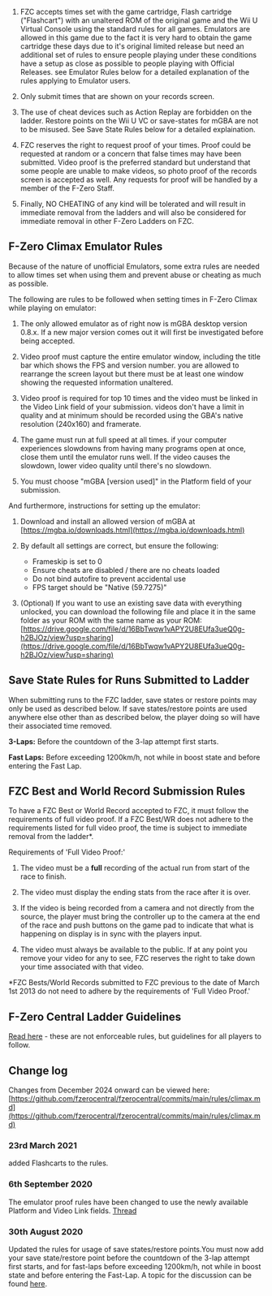 1. FZC accepts times set with the game cartridge, Flash cartridge ("Flashcart") with an unaltered ROM of the original game and the Wii U Virtual Console using the standard rules for all games. Emulators are allowed in this game due to the fact it is very hard to obtain the game cartridge these days due to it's original limited release but need an additional set of rules to ensure people playing under these conditions have a setup as close as possible to people playing with Official Releases. see Emulator Rules below for a detailed explanation of the rules applying to Emulator users.

1. Only submit times that are shown on your records screen.

1. The use of cheat devices such as Action Replay are forbidden on the ladder. Restore points on the Wii U VC or save-states for mGBA are not to be misused. See Save State Rules below for a detailed explaination.

1. FZC reserves the right to request proof of your times. Proof could be requested at random or a concern that false times may have been submitted. Video proof is the preferred standard but understand that some people are unable to make videos, so photo proof of the records screen is accepted as well. Any requests for proof will be handled by a member of the F-Zero Staff.

1. Finally, NO CHEATING of any kind will be tolerated and will result in immediate removal from the ladders and will also be considered for immediate removal in other F-Zero Ladders on FZC.


## F-Zero Climax Emulator Rules

Because of the nature of unofficial Emulators, some extra rules are needed to allow times set when using them and prevent abuse or cheating as much as possible.

The following are rules to be followed when setting times in F-Zero Climax while playing on emulator:

1. The only allowed emulator as of right now is mGBA desktop version 0.8.x. If a new major version comes out it will first be investigated before being accepted.

1. Video proof must capture the entire emulator window, including the title bar which shows the FPS and version number. you are allowed to rearrange the screen layout but there must be at least one window showing the requested information unaltered.

1. Video proof is required for top 10 times and the video must be linked in the Video Link field of your submission. videos don't have a limit in quality and at minimum should be recorded using the GBA's native resolution (240x160) and framerate.

1. The game must run at full speed at all times. if your computer experiences slowdowns from having many programs open at once, close them until the emulator runs well. If the video causes the slowdown, lower video quality until there's no slowdown.

1. You must choose "mGBA [version used]" in the Platform field of your submission.

And furthermore, instructions for setting up the emulator:

1. Download and install an allowed version of mGBA at [https://mgba.io/downloads.html](https://mgba.io/downloads.html)

1. By default all settings are correct, but ensure the following:

    - Frameskip is set to 0
    - Ensure cheats are disabled / there are no cheats loaded
    - Do not bind autofire to prevent accidental use
    - FPS target should be "Native (59.7275)"

1. (Optional) If you want to use an existing save data with everything unlocked, you can download the following file and place it in the same folder as your ROM with the same name as your ROM: [https://drive.google.com/file/d/16BbTwqw1vAPY2U8EUfa3ueQ0g-h2BJOz/view?usp=sharing](https://drive.google.com/file/d/16BbTwqw1vAPY2U8EUfa3ueQ0g-h2BJOz/view?usp=sharing)


## Save State Rules for Runs Submitted to Ladder

When submitting runs to the FZC ladder, save states or restore points may only be used as described below. If save states/restore points are used anywhere else other than as described below, the player doing so will have their associated time removed.

**3-Laps:** Before the countdown of the 3-lap attempt first starts.

**Fast Laps:** Before exceeding 1200km/h, not while in boost state and before entering the Fast Lap.


## FZC Best and World Record Submission Rules

To have a FZC Best or World Record accepted to FZC, it must follow the requirements of full video proof. If a FZC Best/WR does not adhere to the requirements listed for full video proof, the time is subject to immediate removal from the ladder\*.

Requirements of 'Full Video Proof:'

1. The video must be a **full** recording of the actual run from start of the race to finish.

1. The video must display the ending stats from the race after it is over.

1. If the video is being recorded from a camera and not directly from the source, the player must bring the controller up to the camera at the end of the race and push buttons on the game pad to indicate that what is happening on display is in sync with the players input.

1. The video must always be available to the public. If at any point you remove your video for any to see, FZC reserves the right to take down your time associated with that video.

\*FZC Bests/World Records submitted to FZC previous to the date of March 1st 2013 do not need to adhere by the requirements of 'Full Video Proof.'


## F-Zero Central Ladder Guidelines

[Read here](/guidelines.php) - these are not enforceable rules, but guidelines for all players to follow.


## Change log

Changes from December 2024 onward can be viewed here: [https://github.com/fzerocentral/fzerocentral/commits/main/rules/climax.md](https://github.com/fzerocentral/fzerocentral/commits/main/rules/climax.md)

### 23rd March 2021

added Flashcarts to the rules.

### 6th September 2020

The emulator proof rules have been changed to use the newly available Platform and Video Link fields. [Thread](https://fzerocentral.org/viewtopic.php?t=14382)

### 30th August 2020

Updated the rules for usage of save states/restore points.You must now add your save state/restore point before the countdown of the 3-lap attempt first starts, and for fast-laps before exceeding 1200km/h, not while in boost state and before entering the Fast-Lap. A topic for the discussion can be found [here](https://fzerocentral.org/viewtopic.php?t=14381).
